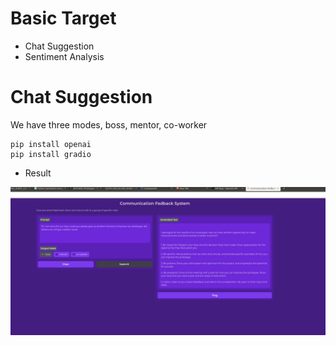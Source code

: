 # Basic Target
- Chat Suggestion
- Sentiment Analysis

# Chat Suggestion
We have three modes, boss, mentor, co-worker
```
pip install openai
pip install gradio
```
- Result

<p align="center">
  <img src="./src/temp.jpg" alt="violet" width = "800">
</p>
